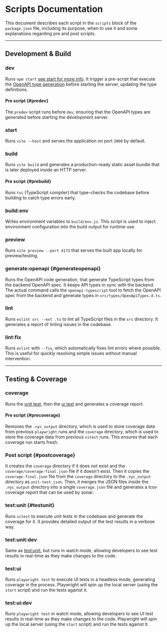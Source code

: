 # Scripts Documentation

This document describes each script in the `scripts` block of the `package.json` file, including its purpose, when to use it and some explanations regarding pre and post scripts.

---

## Development & Build

### dev

Runs `npm start` [see start for more info](#start). It trigger a pre-script that execute the [OpenAPI type generation](#generateopenapi) before starting the server, updating the type definitions.

#### Pre script {#predev}

The `predev` script runs before `dev`, ensuring that the OpenAPI types are generated before starting the development server.

### start  

Runs `vite --host` and serves the application on port `3000` by default.

### build

Runs `vite build` and generates a production-ready static asset bundle that is later deployed inside an HTTP server.

#### Pre script {#prebuild}

Runs `tsc` (TypeScript compiler) that type-checks the codebase before building to catch type errors early.

### build:env

Writes environment variables to `build/env.js`.  This script is used to inject environment configuration into the build output for runtime use.

### preview

Runs `vite preview --port 4173` that serves the built app locally for preview/testing.

### generate:openapi {#generateopenapi}  

Runs the OpenAPI code generation, that generate TypeScript types from the backend OpenAPI spec. It keeps API types in sync with the backend. The actual command calls the `openapi-typescript` tool to fetch the OpenAPI spec from the backend and generate types in `src/types/OpenApiTypes.d.ts`.

### lint

Runs `eslint src --ext .ts` to lint all TypeScript files in the `src` directory. It generates a report of linting issues in the codebase.

### lint:fix

Runs `eslint` with `--fix`, which automatically fixes lint errors where possible. This is useful for quickly resolving simple issues without manual intervention.

---

## Testing & Coverage

### coverage

Runs the [unit test](#testunit), then the [ui test](#uitest) and generates a coverage report.

#### Pre script {#precoverage}

Removes the `.nyc_output` directory, which is used to store coverage data from previous `playwright` runs and the `coverage` directory, which is used to store the coverage data from previous `vitest` runs. This ensures that each coverage run starts fresh.

### Post script {#postcoverage}

It creates the `coverage` directory if it does not exist and the `coverage/coverage-final.json` file if it doesn't exist. Then it copies the `coverage-final.json` file from the `coverage` directory to the `.nyc_output` directory as `unit-test.json`. Then, it merges the JSON files inside the `.nyc_output` directory into a single `coverage.json` file and generates a lcov coverage report that can be used by sonar.

### test:unit {#testunit}

Runs `vitest` to execute unit tests in the codebase and generate the coverage for it. It provides detailed output of the test results in a verbose way.

### test:unit:dev

Same as [test:unit](#testunit), but runs in watch mode, allowing developers to see test results in real-time as they make changes to the code.

### test:ui

Runs `playwright test` to execute UI tests in a headless mode, generating coverage in the process. Playwright will spin up the local server (using the `start` script) and run the tests against it.

### test:ui:dev

Runs `playwright test` in watch mode, allowing developers to see UI test results in real-time as they make changes to the code. Playwright will spin up the local server (using the `start` script) and run the tests against it.
